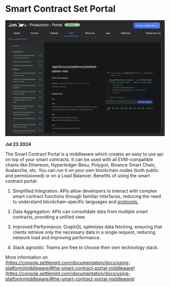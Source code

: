 # Smart Contract Set Portal

![Changelog Image](../../static/img/releases/smart-contract-set-portal.png)

**Jul 23 2024**

The Smart Contract Portal is a middleware which creates an easy to use api on top of your smart contracts. It can be used with all EVM-compatible chains like Ethereum, Hyperledger Besu, Polygon, Binance Smart Chain, Avalanche, etc. You can run it on your own blockchain nodes (both public and permissioned) or on a Load Balancer.
Benefits of using the smart contract portal:

1. Simplified Integration: APIs allow developers to interact with complex smart contract functions through familiar interfaces, reducing the need to understand blockchain-specific languages and [protocols.](http://protocols.Data)

2. Data Aggregation: APIs can consolidate data from multiple smart contracts, providing a unified view.

3. Improved Performance: GraphQL optimizes data fetching, ensuring that clients retrieve only the necessary data in a single request, reducing network load and improving performance.

4. Stack agnostic: Teams are free to choose their own technology stack.

More information on [https://console.settlemint.com/documentation/docs/using-platform/middleware/#the-smart-contract-portal-middleware](https://console.settlemint.com/documentation/docs/using-platform/middleware/#the-smart-contract-portal-middleware)
